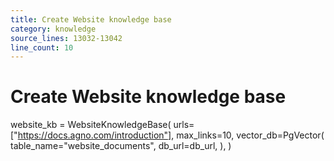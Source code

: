 ```yaml
---
title: Create Website knowledge base
category: knowledge
source_lines: 13032-13042
line_count: 10
---
```


# Create Website knowledge base
website_kb = WebsiteKnowledgeBase(
    urls=["https://docs.agno.com/introduction"],
    max_links=10,
    vector_db=PgVector(
        table_name="website_documents",
        db_url=db_url,
    ),
)

